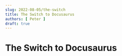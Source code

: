 ```yaml
---
slug: 2022-08-05/the-switch
title: The Switch to Docusaurus
authors: [ Peter ]
draft: true
---
```


# The Switch to Docusaurus